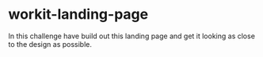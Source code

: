 # workit-landing-page
In this challenge have build out this landing page and get it looking as close to the design as possible.
